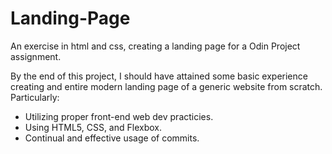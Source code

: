 # Landing-Page
An exercise in html and css, creating a landing page for a Odin Project assignment.

By the end of this project, I should have attained some basic experience creating
and entire modern landing page of a generic website from scratch. Particularly:

- Utilizing proper front-end web dev practicies.
- Using HTML5, CSS, and Flexbox.
- Continual and effective usage of commits.